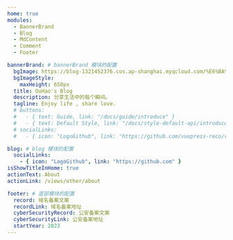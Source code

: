 ```yaml
---
home: true
modules:
  - BannerBrand
  - Blog
  - MdContent
  - Comment
  - Footer

bannerBrand: # bannerBrand 模块的配置
  bgImage: https://blog-1321452376.cos.ap-shanghai.myqcloud.com/%E6%BA%90%E6%96%87%E4%BB%B6/%E6%91%84%E5%BD%B1/%E7%81%AB%E8%BD%A6%E4%B8%8E%E4%BA%91%E6%9C%B5/haou-1000849.jpg
  bgImageStyle:
    maxHeight: 650px
  title: OuHao's Blog
  description: 分享生活中的每个瞬间。
  tagline: Enjoy life , share love.
  # buttons:
  #   - { text: Guide, link: "/docs/guide/introduce" }
  #   - { text: Default Style, link: "/docs/style-default-api/introduce", type: "plain" }
  # socialLinks:
  #   - { icon: "LogoGithub", link: "https://github.com/vuepress-reco/vuepress-theme-reco" }

blog: # blog 模块的配置
  socialLinks:
    - { icon: "LogoGithub", link: "https://github.com" }
isShowTitleInHome: true
actionText: About
actionLink: /views/other/about

footer: # 底部模块的配置
  record: 域名备案文案
  recordLink: 域名备案地址
  cyberSecurityRecord: 公安备案文案
  cyberSecurityLink: 公安备案地址
  startYear: 2023
---
```


<!-- ## 快速开始

**npx**

```bash
# 初始化，并选择 2.x
npx @vuepress-reco/theme-cli init
```

**npm**

```bash
# 初始化，并选择 2.x
npm install @vuepress-reco/theme-cli@1.0.7 -g
theme-cli init
```

**yarn**

```bash
# 初始化，并选择 2.x
yarn global add @vuepress-reco/theme-cli@1.0.7
theme-cli init
``` -->
